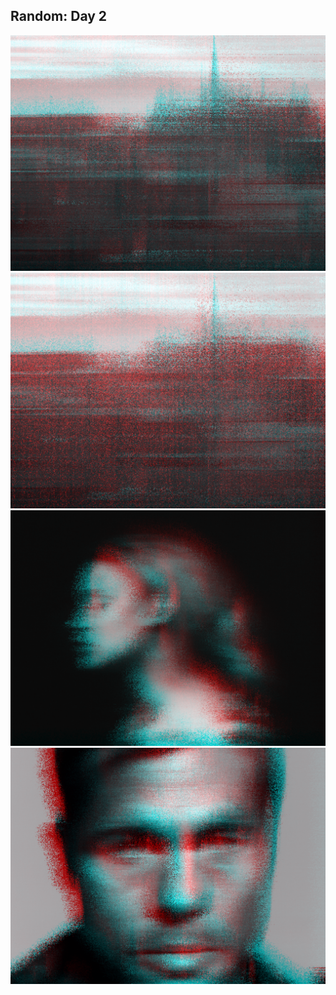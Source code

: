 ## Random: Day 2

![Output](img/day2-02.png)
![Output](img/day2-05.png)
![Output](img/day2-03.png)
![Output](img/day2-04.png)
